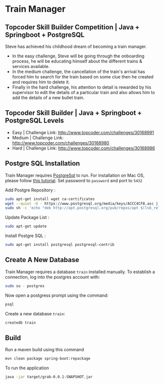 # Train Manager
## Topcoder Skill Builder Competition | Java + Springboot + PostgreSQL

Steve has achieved his childhood dream of becoming a train manager.
- In the easy challenge, Steve will be going through the onboarding process, he will be educating himself about the different trains & services available.
- In the medium challenge, the cancellation of the train's arrival has forced him to search for the train based on some clue then he created and requires him to delete it.
- Finally in the hard challenge, his attention to detail is rewarded by his supervisor to edit the details of a particular train and also allows him to add the details of a new bullet train. 

## Topcoder Skill Builder | Java + Springboot + PostgreSQL Levels
- Easy | Challenge Link: http://www.topcoder.com/challenges/30168991
- Medium | Challenge Link: http://www.topcoder.com/challenges/30168980
- Hard |  Challenge Link: http://www.topcoder.com/challenges/30168986

## Postgre SQL Installation

Train Manager requires [PostgreSql](https://www.enterprisedb.com/downloads/postgres-postgresql-downloads) to run.
For installation on Mac OS, please follow [this tutorial](https://www.postgresqltutorial.com/install-postgresql-macos/). Set password to `password` and port to `5432`

Add Postgre Repository :
```sh
sudo apt-get install wget ca-certificates
wget --quiet -O - https://www.postgresql.org/media/keys/ACCC4CF8.asc | sudo apt-key add -
sudo sh -c 'echo "deb http://apt.postgresql.org/pub/repos/apt $(lsb_release -cs)-pgdg main" > /etc/apt/sources.list.d/pgdg.list'
```

Update Package List :
```sh
sudo apt-get update
```

Install Postgre SQL :
```sh
sudo apt-get install postgresql postgresql-contrib
```


## Create A New Database
Train Manager requires a database `train` installed manually. To establish a connection, log into the postgres account with:
```sh
sudo su - postgres
```
Now open a postgress prompt using the command:
```sh
psql
```

Create a new database `train`:
```sh
createdb train
```

## Build
Run a maven build using this command
```sh
mvn clean package spring-boot:repackage
```

To run the application
```sh
java -jar target/grab-0.0.1-SNAPSHOT.jar 
```
